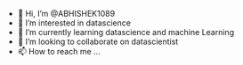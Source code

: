 - 👋 Hi, I’m @ABHISHEK1089
- 👀 I’m interested in datascience
- 🌱 I’m currently learning datascience and machine Learning
- 💞️ I’m looking to collaborate on datascientist
- 📫 How to reach me ...

<!---
ABHISHEK1089/ABHISHEK1089 is a ✨ special ✨ repository because its `README.md` (this file) appears on your GitHub profile.
You can click the Preview link to take a look at your changes.
--->
